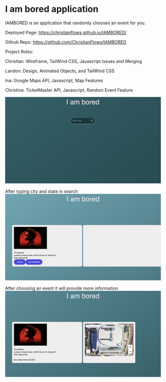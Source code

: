 # I am bored application

IAMBORED is an application that randomly chooses an event for you.

Deployed Page: https://christianflows.github.io/IAMBORED/

Github Repo: https://github.com/ChristianFlows/IAMBORED

Project Roles:

Christian: Wireframe, TailWind CSS, Javascript Issues and Merging

Landon: Design, Animated Objects, and TailWind CSS

Ina: Google Maps API, Javascript, Map Features

Christina: TicketMaster API, Javascript, Random Event Feature

![Screenshot of IAMBORED](/assets/images/iambored-home.png)

After typing city and state in search
![Screenshot of IAMBORED](/assets/images/iambored-eventsearch.png)

After choosing an event it will provide more information
![Screenshot of IAMBORED](/assets/images/iambored-eventinfo.png)
